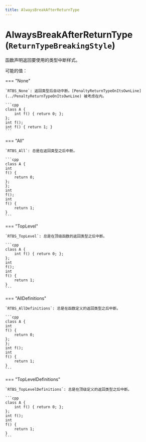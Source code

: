 ```yaml
---
title: AlwaysBreakAfterReturnType
---
```


# AlwaysBreakAfterReturnType (`ReturnTypeBreakingStyle`)

函数声明返回要使用的类型中断样式。

可能的值：

=== "None"

    `RTBS_None`: 返回类型后自动中断。[PenaltyReturnTypeOnItsOwnLine](../PenaltyReturnTypeOnItsOwnLine) 被考虑在内。

    ```cpp
    class A {
        int f() { return 0; };
    };
    int f();
    int f() { return 1; }
    ```

=== "All"

    `RTBS_All`: 总是在返回类型之后中断。

    ```cpp
    class A {
    int
    f() {
        return 0;
    };
    };
    int
    f();
    int
    f() {
        return 1;
    }
    ```

=== "TopLevel"

    `RTBS_TopLevel`: 总是在顶级函数的返回类型之后中断。

    ```cpp
    class A {
        int f() { return 0; };
    };
    int
    f();
    int
    f() {
        return 1;
    }
    ```

=== "AllDefinitions"

    `RTBS_AllDefinitions`: 总是在函数定义的返回类型之后中断。

    ```cpp
    class A {
    int
    f() {
        return 0;
    };
    };
    int f();
    int
    f() {
        return 1;
    }
    ```

=== "TopLevelDefinitions"

    `RTBS_TopLevelDefinitions`: 总是在顶级定义的返回类型之后中断。

    ```cpp
    class A {
        int f() { return 0; };
    };
    int f();
    int
    f() {
        return 1;
    }
    ```
